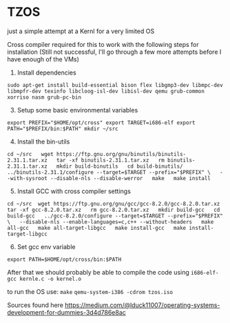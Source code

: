 
# TZOS

just a simple attempt at a Kernl for a very limited OS

Cross compiler required for this to work with the following steps for installation (Still not successful, I'll go through a few more attempts before I have enough of the VMs)

1. Install dependencies

`sudo apt-get install build-essential bison flex libgmp3-dev libmpc-dev libmpfr-dev texinfo libcloog-isl-dev libisl-dev qemu grub-common xorriso nasm grub-pc-bin`

3. Setup some basic environmental variables 

`export PREFIX="$HOME/opt/cross"
export TARGET=i686-elf
export PATH="$PREFIX/bin:$PATH"
mkdir ~/src`

4. Install the bin-utils

`cd ~/src  
wget https://ftp.gnu.org/gnu/binutils/binutils-2.31.1.tar.xz  
tar -xf binutils-2.31.1.tar.xz  
rm binutils-2.31.1.tar.xz  
mkdir build-binutils  
cd build-binutils/  
../binutils-2.31.1/configure --target=$TARGET --prefix="$PREFIX" \  
--with-sysroot --disable-nls --disable-werror  
make  
make install`

5. Install GCC with cross compiler settings

`cd ~/src 
wget https://ftp.gnu.org/gnu/gcc/gcc-8.2.0/gcc-8.2.0.tar.xz
tar -xf gcc-8.2.0.tar.xz  
rm gcc-8.2.0.tar.xz  
mkdir build-gcc  
cd build-gcc  
../gcc-8.2.0/configure --target=$TARGET --prefix="$PREFIX" \  
--disable-nls --enable-languages=c,c++ --without-headers  
make all-gcc  
make all-target-libgcc  
make install-gcc  
make install-target-libgcc`

6. Set gcc env variable

`export PATH=$HOME/opt/cross/bin:$PATH`


After that we should probably be able to compile the code using
 `i686-elf-gcc kernle.c -o kernel.o`
 
to run the OS use: 
`make`
`qemu-system-i386 -cdrom tzos.iso`

Sources found here https://medium.com/@lduck11007/operating-systems-development-for-dummies-3d4d786e8ac


